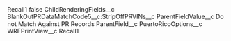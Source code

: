 <?xml version="1.0" encoding="UTF-8"?>
<CustomMetadata xmlns="http://soap.sforce.com/2006/04/metadata" xmlns:xsi="http://www.w3.org/2001/XMLSchema-instance" xmlns:xsd="http://www.w3.org/2001/XMLSchema">
    <label>Recall1</label>
    <protected>false</protected>
    <values>
        <field>ChildRenderingFields__c</field>
        <value xsi:type="xsd:string">BlankOutPRDataMatchCode5__c:StripOffPRVINs__c</value>
    </values>
    <values>
        <field>ParentFieldValue__c</field>
        <value xsi:type="xsd:string">Do not Match Against PR Records</value>
    </values>
    <values>
        <field>ParentField__c</field>
        <value xsi:type="xsd:string">PuertoRicoOptions__c</value>
    </values>
    <values>
        <field>WRFPrintView__c</field>
        <value xsi:type="xsd:string">Recall1</value>
    </values>
</CustomMetadata>
